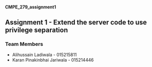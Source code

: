 #### CMPE_279_assignment1

## Assignment 1 - Extend the server code to use privilege separation

### Team Members
* Alihussain Ladiwala - 015215811
* Karan Pinakinbhai Jariwala - 015214446
